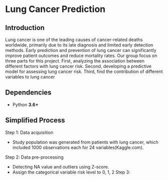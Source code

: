 # Lung Cancer Prediction
## Introduction 
Lung cancer is one of the leading causes of cancer-related deaths worldwide, primarily due to its late diagnosis and limited early detection methods. Early prediction and prevention of lung cancer can significantly improve patient outcomes and reduce mortality rates. Our group focus on three parts for this project. First, analyzing the association between different factors with lung cancer risk. Second, developing a predictive model for assessing lung cancer risk. Third, find the contribution of different variables to lung cancer

## Dependencies
-   Python **3.6+**

## Simplified Process
Step 1: Data acquisition
-   Study population was generated from patients with lung cancer, which included 1000 observations each for 24 variables(Kaggle.com).

Step 2: Data pre-processing
-   Detecting NA value and outliers using Z-score.
-   Assign the categorical variable risk level to 0, 1, 2
Step 3:
